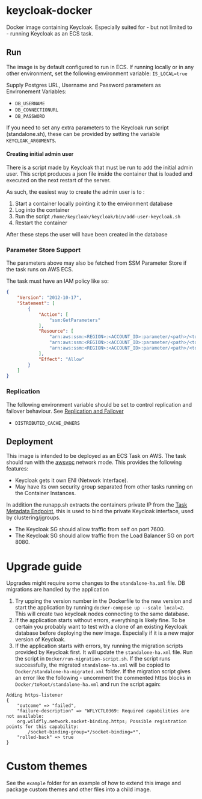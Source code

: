 # keycloak-docker
Docker image containing Keycloak. Especially suited for - but not limited to -
running Keycloak as an ECS task.

## Run
The image is by default configured to run in ECS. If running locally or in any
other environment, set the following environment variable: `IS_LOCAL=true`

Supply Postgres URL, Username and Password parameters as Environement Variables:
- `DB_USERNAME`
- `DB_CONNECTIONURL`
- `DB_PASSWORD`

If you need to set any extra parameters to the Keycloak run script
(standalone.sh), these can be provided by setting the variable
`KEYCLOAK_ARGUMENTS`.

#### Creating initial admin user
There is a script made by Keycloak that must be run to add the initial admin
user. This script produces a json file inside the container that is loaded and
executed on the next restart of the server. 

As such, the easiest way to create the admin user is to :
1. Start a container locally pointing it to the environment database
2. Log into the container
3. Run the script `/home/keycloak/keycloak/bin/add-user-keycloak.sh`
4. Restart the container

After these steps the user will have been created in the database

### Parameter Store Support
The parameters above may also be fetched from SSM Parameter Store if the task
runs on AWS ECS.

The task must have an IAM policy like so:

```json
{
    "Version": "2012-10-17",
    "Statement": [
        {
            "Action": [
                "ssm:GetParameters"
            ],
            "Resource": [
                "arn:aws:ssm:<REGION>:<ACCOUNT_ID>:parameter/<path>/<to>/<param>/db.username",
                "arn:aws:ssm:<REGION>:<ACCOUNT_ID>:parameter/<path>/<to>/<param>/db.password",
                "arn:aws:ssm:<REGION>:<ACCOUNT_ID>:parameter/<path>/<to>/<param>/db.url"
            ],
            "Effect": "Allow"
        }
    ]
}
```

### Replication
The following environment variable should be set to control replication and
failover behaviour. See
[Replication and Failover](https://www.keycloak.org/docs/3.0/server_installation/topics/cache/replication.html)
- `DISTRIBUTED_CACHE_OWNERS`


## Deployment
This image is intended to be deployed as an ECS Task on AWS. The task should run
with the
[awsvpc](https://docs.aws.amazon.com/AmazonECS/latest/developerguide/task-networking.html)
network mode. This provides the following features:
- Keycloak gets it own ENI (Network Interface).
- May have its own security group separated from other tasks running on the
  Container Instances.

In addition the runapp.sh extracts the containers private IP from the 
[Task Metadata Endpoint](https://docs.aws.amazon.com/AmazonECS/latest/developerguide/task-metadata-endpoint.html),
this is used to bind the private Keycloak interface, used by clustering/jgroups.

- The Keycloak SG should allow traffic from self on port 7600.
- The Keycloak SG should allow traffic from the Load Balancer SG on port 8080.

# Upgrade guide
Upgrades might require some changes to the `standalone-ha.xml` file. DB
migrations are handled by the application
1. Try upping the version number in the Dockerfile to the new version and start
   the application by running `docker-compose up --scale local=2`.
   This will create two keycloak nodes connecting to the same database.
2. If the application starts without errors, everything is likely fine. To be
   certain you probably want to test with a clone of an existing Keycloak
   database before deploying the new image. Especially if it is a new major
   version of Keycloak.
3. If the application starts with errors, try running the migration scripts
   provided by Keycloak first. It will update the `standalone-ha.xml` file. Run
   the script in `Docker/run-migration-script.sh`. If the script runs
   successfully, the migrated `standalone-ha.xml` will be copied to
   `Docker/standalone-ha-migrated.xml` folder. If the migration script
   gives an error like the following - uncomment the commented https blocks in
   `Docker/toRoot/standalone-ha.xml` and run the script again:
```
Adding https-listener
{
    "outcome" => "failed",
    "failure-description" => "WFLYCTL0369: Required capabilities are not available:
    org.wildfly.network.socket-binding.https; Possible registration points for this capability:
		/socket-binding-group=*/socket-binding=*",
    "rolled-back" => true
}
```

# Custom themes
See the `example` folder for an example of how to extend this image and package
custom themes and other files into a child image.
